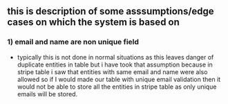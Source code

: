 ## this is description of some asssumptions/edge cases on which the system is based on

### 1) email and name are non unique field
- typically this is not done in normal situations as this leaves danger of duplicate entities in table but i have took  that assumption because in stripe table i saw that entities with same email and name were also allowed so if I would made our table with unique email validation then it would not be able to store all the entities in stripe table as only unique emails will be stored.

